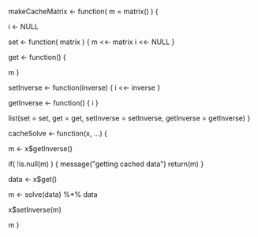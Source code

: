 makeCacheMatrix <- function( m = matrix() ) {

i <- NULL

set <- function( matrix ) { m <<- matrix i <<- NULL }

get <- function() {

m
}

setInverse <- function(inverse) { i <<- inverse }

getInverse <- function() { i }

list(set = set, get = get, setInverse = setInverse, getInverse = getInverse) }

cacheSolve <- function(x, ...) {

m <- x$getInverse()

if( !is.null(m) ) { message("getting cached data") return(m) }

data <- x$get()

m <- solve(data) %*% data

x$setInverse(m)

m }
